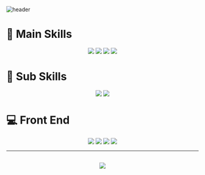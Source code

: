 ![header](https://capsule-render.vercel.app/api?type=waving&color=auto&height=300&section=header&text=xxddongxx's&fontSize=70&animation=fadeIn&&fontAlignY=30&desc=Github%20Profile&descAlignY=54&descSize=50&descAlign=70)


# :hammer: Main Skills
<p align="center"><img src="https://img.shields.io/badge/JAVA-F54231?style=for-the-badge&logo=Java&logoColor=FFFFFF"/>
<img src="https://img.shields.io/badge/SPRING%20-6DB33F?style=for-the-badge&logo=Spring&logoColor=FFFFFF"/>
<img src="https://img.shields.io/badge/SPRING%20BOOT-6DB33F?style=for-the-badge&logo=Springboot&logoColor=FFFFFF"/>
<img src="https://img.shields.io/badge/MySQL-4479A1?style=for-the-badge&logo=Mysql&logoColor=FFFFFF"/>
</p>


# :wrench: Sub Skills
<p align="center"><img src="https://img.shields.io/badge/PYTHON-3776AB?style=for-the-badge&logo=Python&logoColor=FFFFFF"/>
<img src="https://img.shields.io/badge/DJANGO-092E20?style=for-the-badge&logo=Django&logoColor=FFFFFF"/>
</p>



# :computer: Front End
<p align="center"><img src="https://img.shields.io/badge/BOOTSTRAP-7952B3?style=for-the-badge&logo=Bootstrap&logoColor=FFFFFF"/>
<img src="https://img.shields.io/badge/JAVASCRIPT-F7DF1E?style=for-the-badge&logo=JavaScript&logoColor=FFFFFF"/>
<img src="https://img.shields.io/badge/HTML-E34F26?style=for-the-badge&logo=HTML5&logoColor=FFFFFF"/>
<img src="https://img.shields.io/badge/CSS-1572B6?style=for-the-badge&logo=CSS3&logoColor=FFFFFF"/>
</p>

---

<p align="center" style="margin-top: 30px;"><img src="https://github-readme-stats.vercel.app/api?username=xxddongxx&show_icons=true&theme=github_dark"/></p>



